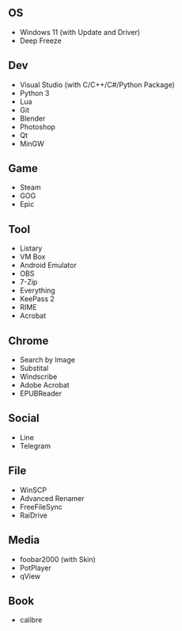 ## OS
- Windows 11 (with Update and Driver)
- Deep Freeze

## Dev
- Visual Studio (with C/C++/C#/Python Package)
- Python 3
- Lua
- Git
- Blender
- Photoshop
- Qt
- MinGW

## Game
- Steam
- GOG
- Epic

## Tool
- Listary
- VM Box
- Android Emulator
- OBS
- 7-Zip
- Everything
- KeePass 2
- RIME
- Acrobat

## Chrome
- Search by Image
- Substital
- Windscribe
- Adobe Acrobat
- EPUBReader

## Social
- Line
- Telegram

## File
- WinSCP
- Advanced Renamer
- FreeFileSync
- RaiDrive

## Media
- foobar2000 (with Skin)
- PotPlayer
- qView

## Book
- calibre
